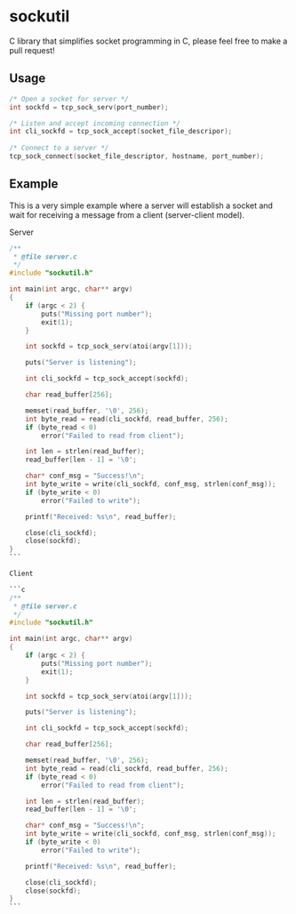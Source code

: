 # sockutil
C library that simplifies socket programming in C, please feel free to make a pull request!

## Usage

```c
/* Open a socket for server */
int sockfd = tcp_sock_serv(port_number);

/* Listen and accept incoming connection */
int cli_sockfd = tcp_sock_accept(socket_file_descripor);
	
/* Connect to a server */
tcp_sock_connect(socket_file_descriptor, hostname, port_number);

```

## Example
This is a very simple example where a server will establish a socket and wait for receiving a message from a client (server-client model).

Server

````c
/**
 * @file server.c
 */
#include "sockutil.h"

int main(int argc, char** argv)
{
	if (argc < 2) {
		puts("Missing port number");
		exit(1);
	}

	int sockfd = tcp_sock_serv(atoi(argv[1]));

	puts("Server is listening");

	int cli_sockfd = tcp_sock_accept(sockfd);

	char read_buffer[256];

	memset(read_buffer, '\0', 256);
	int byte_read = read(cli_sockfd, read_buffer, 256);
	if (byte_read < 0)
		error("Failed to read from client");

	int len = strlen(read_buffer);
	read_buffer[len - 1] = '\0';

	char* conf_msg = "Success!\n";
	int byte_write = write(cli_sockfd, conf_msg, strlen(conf_msg));
	if (byte_write < 0)
		error("Failed to write");

	printf("Received: %s\n", read_buffer);

	close(cli_sockfd);
	close(sockfd);
}
```

Client

```c
/**
 * @file server.c
 */
#include "sockutil.h"

int main(int argc, char** argv)
{
	if (argc < 2) {
		puts("Missing port number");
		exit(1);
	}

	int sockfd = tcp_sock_serv(atoi(argv[1]));

	puts("Server is listening");

	int cli_sockfd = tcp_sock_accept(sockfd);

	char read_buffer[256];

	memset(read_buffer, '\0', 256);
	int byte_read = read(cli_sockfd, read_buffer, 256);
	if (byte_read < 0)
		error("Failed to read from client");

	int len = strlen(read_buffer);
	read_buffer[len - 1] = '\0';

	char* conf_msg = "Success!\n";
	int byte_write = write(cli_sockfd, conf_msg, strlen(conf_msg));
	if (byte_write < 0)
		error("Failed to write");

	printf("Received: %s\n", read_buffer);

	close(cli_sockfd);
	close(sockfd);
}
```
